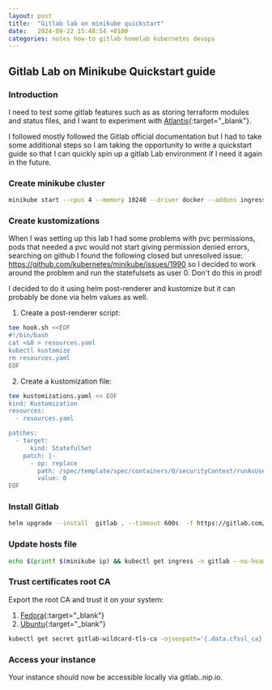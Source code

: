 ```yaml
---
layout: post
title:  "Gitlab lab on minikube quickstart"
date:   2024-09-22 15:48:54 +0100
categories: notes how-to gitlab homelab kubernetes devops
---
```


## **Gitlab Lab on Minikube Quickstart guide**

### Introduction

I need to test some gitlab features such as as storing terraform modules and status files, and I want to experiment with [Atlantis](https://www.runatlantis.io/){:target="_blank"}.

I followed mostly followed the Gitlab official documentation but I had to take some additional steps so I am taking the opportunity to write a quickstart guide so that I can quickly spin up a gitlab Lab environment if I need it again in the future.

### Create minikube cluster

```bash
minikube start --cpus 4 --memory 10240 --driver docker --addons ingress
```

### Create kustomizations

When I was setting up this lab I had some problems with pvc permissions, pods that needed a pvc would not start giving permission denied errors, searching on github I found the following closed but unresolved issue: https://github.com/kubernetes/minikube/issues/1990 so I decided to work around the problem and run the statefulsets as user 0. Don't do this in prod!

I decided to do it using helm post-renderer and kustomize but it can probably be done via helm values as well.

1. Create a post-renderer script:

```bash
tee hook.sh <<EOF
#!/bin/bash
cat <&0 > resources.yaml
kubectl kustomize
rm resources.yaml
EOF
```

2. Create a kustomization file:

```bash
tee kustomizations.yaml << EOF
kind: Kustomization
resources:
  - resources.yaml

patches:
  - target:
      kind: StatefulSet
    patch: |-
      - op: replace
        path: /spec/template/spec/containers/0/securityContext/runAsUser
        value: 0
EOF
```

### Install Gitlab

```bash
helm upgrade --install  gitlab . --timeout 600s  -f https://gitlab.com/gitlab-org/charts/gitlab/raw/master/examples/values-minikube-minimum.yaml  --set global.hosts.domain=$(minikube ip).nip.io  --set global.hosts.externalIP=$(minikube ip)  --post-renderer ./hook.sh  --set global.appConfig.terraformState.enabled=true --create-namespace --namespace gitlab
```

### Update hosts file

```bash
echo $(printf $(minikube ip) && kubectl get ingress -n gitlab --no-headers=true  -o custom-columns=HOSTS:.spec.rules[].host | awk '{ printf " " $1}' )  | sudo tee -a  /etc/hosts
```

### Trust certificates root CA

Export the root CA and trust it on your system:

1. [Fedora](https://docs.fedoraproject.org/en-US/quick-docs/using-shared-system-certificates/){:target="_blank"}
1. [Ubuntu](https://ubuntu.com/server/docs/install-a-root-ca-certificate-in-the-trust-store){:target="_blank"}

```bash
kubectl get secret gitlab-wildcard-tls-ca -ojsonpath='{.data.cfssl_ca}' | base64 --decode > gitlab.192.168.49.2.nip.io.ca.pem
```

### Access your instance

Your instance should now be accessible locally via gitlab.<minikube ip>.nip.io.
